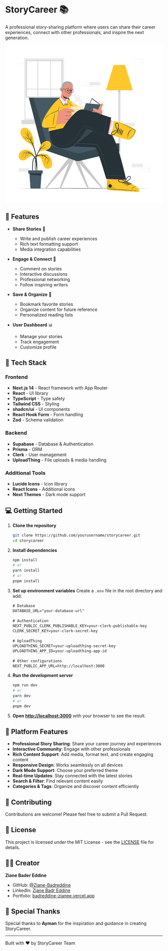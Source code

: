 # StoryCareer 📚

A professional story-sharing platform where users can share their career experiences, connect with other professionals, and inspire the next generation.

![StoryCareer Platform](/public/reading.svg)

## 🌟 Features

- **Share Stories** 📝
  - Write and publish career experiences
  - Rich text formatting support
  - Media integration capabilities

- **Engage & Connect** 💬
  - Comment on stories
  - Interactive discussions
  - Professional networking
  - Follow inspiring writers

- **Save & Organize** 🔖
  - Bookmark favorite stories
  - Organize content for future reference
  - Personalized reading lists

- **User Dashboard** 📊
  - Manage your stories
  - Track engagement
  - Customize profile

## 🚀 Tech Stack

### Frontend
- **Next.js 14** - React framework with App Router
- **React** - UI library
- **TypeScript** - Type safety
- **Tailwind CSS** - Styling
- **shadcn/ui** - UI components
- **React Hook Form** - Form handling
- **Zod** - Schema validation

### Backend
- **Supabase** - Database & Authentication
- **Prisma** - ORM
- **Clerk** - User management
- **UploadThing** - File uploads & media handling

### Additional Tools
- **Lucide Icons** - Icon library
- **React Icons** - Additional icons
- **Next Themes** - Dark mode support

## 💻 Getting Started

1. **Clone the repository**
   ```bash
   git clone https://github.com/yourusername/storycareer.git
   cd storycareer
   ```

2. **Install dependencies**
   ```bash
   npm install
   # or
   yarn install
   # or
   pnpm install
   ```

3. **Set up environment variables**
   Create a `.env` file in the root directory and add:
   ```env
   # Database
   DATABASE_URL="your-database-url"
   
   # Authentication
   NEXT_PUBLIC_CLERK_PUBLISHABLE_KEY=your-clerk-publishable-key
   CLERK_SECRET_KEY=your-clerk-secret-key
   
   # UploadThing
   UPLOADTHING_SECRET=your-uploadthing-secret-key
   UPLOADTHING_APP_ID=your-uploadthing-app-id
   
   # Other configurations
   NEXT_PUBLIC_APP_URL=http://localhost:3000
   ```

4. **Run the development server**
   ```bash
   npm run dev
   # or
   yarn dev
   # or
   pnpm dev
   ```

5. **Open [http://localhost:3000](http://localhost:3000)** with your browser to see the result.

## 📱 Platform Features

- **Professional Story Sharing**: Share your career journey and experiences
- **Interactive Community**: Engage with other professionals
- **Rich Content Support**: Add media, format text, and create engaging content
- **Responsive Design**: Works seamlessly on all devices
- **Dark Mode Support**: Choose your preferred theme
- **Real-time Updates**: Stay connected with the latest stories
- **Search & Filter**: Find relevant content easily
- **Categories & Tags**: Organize and discover content efficiently

## 🤝 Contributing

Contributions are welcome! Please feel free to submit a Pull Request.

## 📄 License

This project is licensed under the MIT License - see the [LICENSE](LICENSE) file for details.

## 👨‍💻 Creator

**Ziane Bader Eddine**
- GitHub: [@Ziane-Badreddine](https://github.com/Ziane-Badreddine)
- LinkedIn: [Ziane Badr Eddine](https://www.linkedin.com/in/ziane-badr-eddine-baa394337)
- Portfolio: [badreddine-zianee.vercel.app](https://badreddine-zianee.vercel.app)

## 🙏 Special Thanks

Special thanks to **Ayman** for the inspiration and guidance in creating StoryCareer.

---

Built with ❤️ by StoryCareer Team
